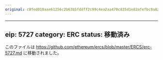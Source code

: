 ```yaml
---
original: c8fed010aae61256c2b63b5fddff2c99c4ea2aa470c835d1e82afefbc9a824eb
---
```


---
eip: 5727
category: ERC
status: 移動済み
---

このファイルは https://github.com/ethereum/ercs/blob/master/ERCS/erc-5727.md に移動されました。